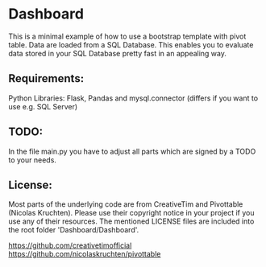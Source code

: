 # Dashboard
This is a minimal example of how to use a bootstrap template with pivot table. Data are loaded from a SQL Database. This enables you to evaluate data stored in your SQL Database pretty fast in an appealing way.

## Requirements:
Python Libraries: Flask, Pandas and mysql.connector (differs if you want to use e.g. SQL Server)

## TODO:
In the file main.py you have to adjust all parts which are signed by a TODO to your needs.

## License:
Most parts of the underlying code are from CreativeTim and Pivottable (Nicolas Kruchten). Please use their copyright notice in your project if you use any of their resources. The mentioned LICENSE files are included into the root folder 'Dashboard/Dashboard'.

https://github.com/creativetimofficial
https://github.com/nicolaskruchten/pivottable

